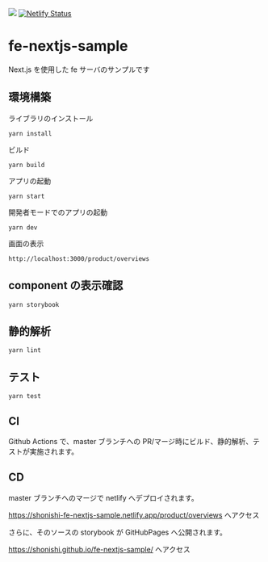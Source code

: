 ![](https://github.com/shonishi/fe-nextjs-sample/actions/workflows/ci.yml/badge.svg?branch=master)
[![Netlify Status](https://api.netlify.com/api/v1/badges/9c4a43e7-4738-4856-9bc2-574fc0e8b9fc/deploy-status?branch=master)](https://app.netlify.com/sites/shonishi-fe-nextjs-sample/deploys)

# fe-nextjs-sample

Next.js を使用した fe サーバのサンプルです

## 環境構築

ライブラリのインストール

```
yarn install
```

ビルド

```
yarn build
```

アプリの起動

```
yarn start
```

開発者モードでのアプリの起動

```
yarn dev
```

画面の表示

```
http://localhost:3000/product/overviews
```

## component の表示確認

```
yarn storybook
```

## 静的解析

```
yarn lint
```

## テスト

```
yarn test
```

## CI

Github Actions で、master ブランチへの PR/マージ時にビルド、静的解析、テストが実施されます。

## CD

master ブランチへのマージで netlify へデプロイされます。

https://shonishi-fe-nextjs-sample.netlify.app/product/overviews へアクセス

さらに、そのソースの storybook が GitHubPages へ公開されます。

https://shonishi.github.io/fe-nextjs-sample/ へアクセス

